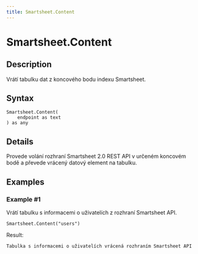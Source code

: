 ```yaml
---
title: Smartsheet.Content
---
```


# Smartsheet.Content


## Description

Vrátí tabulku dat z koncového bodu indexu Smartsheet.


## Syntax

```powerquery
Smartsheet.Content(
    endpoint as text
) as any
```


## Details

Provede volání rozhraní Smartsheet 2.0 REST API v určeném koncovém bodě a převede vrácený datový element na tabulku.


## Examples

### Example #1 
Vrátí tabulku s informacemi o uživatelích z rozhraní Smartsheet API.
```powerquery
Smartsheet.Content("users")
```

Result: 
```powerquery
Tabulka s informacemi o uživatelích vrácená rozhraním Smartsheet API
```



